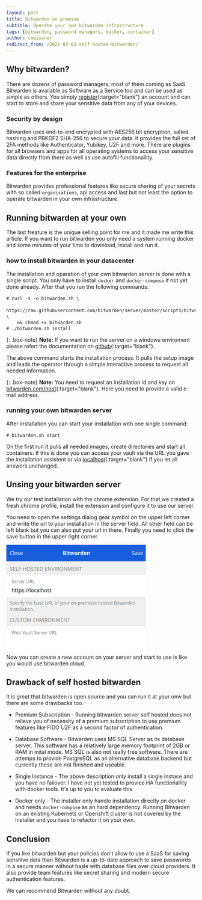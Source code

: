 ```yaml
---
layout: post
title: Bitwarden on premise
subtitle: Operate your own bitwarden infrastructure
tags: [bitwarden, password managers, docker, container]
author: cmeissner
redirect_from: /2021-03-02-self-hosted-bitwarden/
---
```


## Why bitwarden?

There are dozens of password managers, most of them coming as SaaS. Bitwarden is available as Software as a Service too and can be used as simple as others. You simply [register](https://vault.bitwarden.com/#/register){:target="blank"} an account and can start to store and share your sensitive data from any of your devices.

### Security by design

Bitwarden uses end-to-end encrypted with AES256 bit encryption, salted hashing and PBKDF2 SHA-256 to secure your data.
It provides the full set of 2FA methods like Authenticator, Yubikey, U2F and more. There are plugins for all browsers and apps for all operating systems to access your sensitive data directly from there as well as use autofill functionallity.

### Features for the enterprise

Bitwarden provides professional features like secure sharing of your secrets with so called `organisations`, api access and last but not least the option to operate bitwarden in your own infrastructure.

## Running bitwarden at your own

The last freature is the unique selling point for me and it made me write this article. If you want to run bitwarden you only need a system running docker and some minutes of your time to download, install and run it.

### how to install bitwarden in your datacenter

The installation and oparation of your own bitwarden server is done with a single script. You only have to install `docker` and `docker-compose` if not yet done already. After that you run the following commands:

```text
# curl -s -o bitwarden.sh \
    https://raw.githubusercontent.com/bitwarden/server/master/scripts/bitwarden.sh \
    && chmod +x bitwarden.sh
# ./bitwarden.sh install
```

{: .box-note}
**Note:** If you want to run the server on a windows enviroment please refert the documentation on [github](https://github.com/bitwarden/server#windows){:target="blank"}.

The above command starts the installation process. It pulls the setup image and leads the operator through a simple interactive process to request all needed information.

{: .box-note}
**Note:** You need to request an installation id and key on [bitwarden.com/host](https://bitwarden.com/host/){:target="blank"}. Here you need to provide a valid e-mail address.

### running your own bitwarden server

After installation you can start your installation with one single command:

```text
# bitwarden.sh start
```

On the first run it pulls all needed images, create directories and start all containers. If this is done you can access your vault via the URL you gave the installation assistent or via [localhost](https://localhost){:target="blank"} if you let all answers unchanged.

## Unsing your bitwarden server

We try our test installation with the chrome extension. For that we created a fresh chrome profile, install the extension and configure it to use our server.

You need to open the settings dialog gear symbol on the upper left corner and write the url to your installation in the server field. All other field can be left blank but you can also put your url in there. Finally you need to click the save button in the upper right corner.

![Bitwarden extension settings](/assets/img/bitwarden_ext_settings.png)

Now you can create a new account on your server and start to use is like you would use bitwarden cloud.

## Drawback of self hosted bitwarden

It is great that bitwarden is open source and you can run it at your onw but there are some drawbacks too.

* Premium Subscription - Running bitwarden server self hosted does not relieve you of necessity of a premium subscription to use premium features like FIDO U2F as a second factor of authentication.

* Database Software - Bitwarden uses MS SQL Server as its database server. This software has a relatively large memory footprint of 2GB or RAM in inital mode. MS SQL is also not really free software. There are attemps to provide PostgreSQL as an alternative database backend but currently these are not finished and useable.

* Single Instance - The above description only install a single instace and you have no failover. I have not yet tested to provice HA functionallity with docker tools. It's up to you to evaluate this.

* Docker only - The installer only handle installation directly on docker and needs `docker-compose` as an hard dependency. Running Bitwarden on an existing Kubernets or Openshift cluster is not covered by the installer and you have to refactor it on your own.

## Conclusion

If you like bitwarden but your policies don't allow to use a SaaS for saving sensitive data than Bitwarden is a up-to-date approach to save passwords in a secure manner without hasle with database files over cloud providers. It also provide team features like secret sharing and modern secure authentication features.

We can recommend Bitwarden without any doubt.
